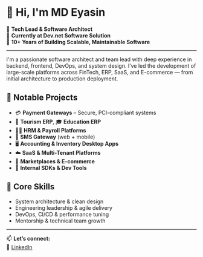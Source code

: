 # 👋 Hi, I'm MD Eyasin

💼 **Tech Lead & Software Architect**  
🚀 **Currently at Dev.net Software Solution**  
🧠 **10+ Years of Building Scalable, Maintainable Software**

---

I'm a passionate software architect and team lead with deep experience in backend, frontend, DevOps, and system design. I’ve led the development of large-scale platforms across FinTech, ERP, SaaS, and E-commerce — from initial architecture to production deployment.

## 🔧 Notable Projects
- 💳 **Payment Gateways** – Secure, PCI-compliant systems
- 🧳 **Tourism ERP**, 🎓 **Education ERP**
- 👨‍💼 **HRM & Payroll Platforms**
- 💬 **SMS Gateway** (web + mobile)
- 🖥️ **Accounting & Inventory Desktop Apps**
- ☁️ **SaaS & Multi-Tenant Platforms**
- 🛒 **Marketplaces & E-commerce**
- 🧱 **Internal SDKs & Dev Tools**

## 🧠 Core Skills
- System architecture & clean design
- Engineering leadership & agile delivery
- DevOps, CI/CD & performance tuning
- Mentorship & technical team growth

---

📫 **Let’s connect:**  
🔗 [LinkedIn]( https://www.linkedin.com/in/yeasin-eng/)


<!-- <p align="left"> <a href="https://github.com/ryo-ma/github-profile-trophy"><img src="https://github-profile-trophy.vercel.app/?username=YeasinSE" alt="yeasin-se" /></a> </p> -->


<!--
<h3 align="left">Languages:</h3>

<p><img align="left" src="https://github-readme-stats.vercel.app/api/top-langs?username=YeasinSE&show_icons=true&locale=en&layout=compact" alt="YeasinSE" /></p>

<p>&nbsp;<img align="center" src="https://github-readme-stats.vercel.app/api?username=YeasinSE&show_icons=true&locale=en" alt="YeasinSE" /></p>

<p><img align="center" src="https://github-readme-streak-stats.herokuapp.com/?user=YeasinSE&" alt="YeasinSE" /></p>
-->
